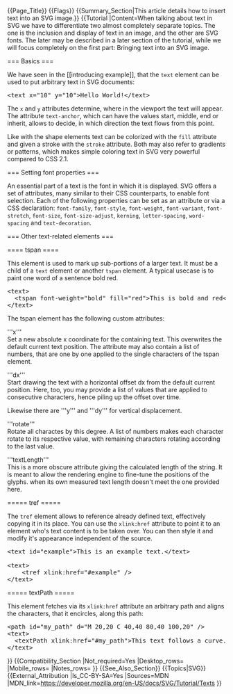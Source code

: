 {{Page_Title}}
{{Flags}}
{{Summary_Section|This article details how to insert text into an SVG image.}}
{{Tutorial
|Content=When talking about text in SVG we have to differentiate two almost completely separate topics. The one is the inclusion and display of text in an image, and the other are SVG fonts. The later may be described in a later section of the tutorial, while we will focus completely on the first part: Bringing text into an SVG image.
 
=== Basics ===
 
We have seen in the [[introducing example]], that the <code>text</code> element can be used to put arbitrary text in SVG documents:
 
<pre>&lt;text x="10" y="10"&gt;Hello World!&lt;/text&gt;</pre>
 
The <code>x</code> and <code>y</code> attributes determine, where in the viewport the text will appear. The attribute <code>text-anchor</code>, which can have the values start, middle, end or inherit, allows to decide, in which direction the text flows from this point.
 
Like with the shape elements text can be colorized with the <code>fill</code> attribute and given a stroke with the <code>stroke</code> attribute. Both may also refer to gradients or patterns, which makes simple coloring text in SVG very powerful compared to CSS 2.1.
 
=== Setting font properties ===
 
An essential part of a text is the font in which it is displayed. SVG offers a set of attributes, many similar to their CSS counterparts, to enable font selection. Each of the following properties can be set as an attribute or via a CSS declaration: <code>font-family</code>, <code>font-style</code>, <code>font-weight</code>, <code>font-variant</code>, <code>font-stretch</code>, <code>font-size</code>, <code>font-size-adjust</code>, <code>kerning</code>, <code>letter-spacing</code>, <code>word-spacing</code> and <code>text-decoration</code>.
 
=== Other text-related elements ===
 
==== tspan ====
 
This element is used to mark up sub-portions of a larger text. It must be a child of a <code>text</code> element or another <code>tspan</code> element. A typical usecase is to paint one word of a sentence bold red.
 
<pre>&lt;text&gt;
  &lt;tspan font-weight="bold" fill="red"&gt;This is bold and red&lt;/tspan&gt;
&lt;/text&gt;</pre>
 
The tspan element has the following custom attributes:

'''x'''<br>
Set a new absolute x coordinate for the containing text. This overwrites the default current text position. The attribute may also contain a list of numbers, that are one by one applied to the single characters of the tspan element.
 
'''dx'''<br>
Start drawing the text with a horizontal offset dx from the default current position. Here, too, you may provide a list of values that are applied to consecutive characters, hence piling up the offset over time.
 
Likewise there are '''y''' and '''dy''' for vertical displacement.
 
'''rotate'''<br>
Rotate all charactes by this degree. A list of numbers makes each character rotate to its respective value, with remaining characters rotating according to the last value.
 
'''textLength'''<br>
This is a more obscure attribute giving the calculated length of the string. It is meant to allow the rendering engine to fine-tune the positions of the glyphs. when its own measured text length doesn't meet the one provided here.
 
===== tref =====
 
The <code>tref</code> element allows to reference already defined text, effectively copying it in its place. You can use the <code>xlink:href</code> attribute to point it to an element who's text content is to be taken over. You can then style it and modify it's appearance independent of the source.
 
<pre>&lt;text id="example"&gt;This is an example text.&lt;/text&gt;

&lt;text&gt;
    &lt;tref xlink:href="#example" /&gt;
&lt;/text&gt;</pre>
 
===== textPath =====
 
This element fetches via its <code>xlink:href</code> attribute an arbitrary path and aligns the characters, that it encircles, along this path:

<pre>&lt;path id="my_path" d="M 20,20 C 40,40 80,40 100,20" /&gt;
&lt;text&gt;
  &lt;textPath xlink:href="#my_path"&gt;This text follows a curve.&lt;/textPath&gt;
&lt;/text&gt;</pre>
}}
{{Compatibility_Section
|Not_required=Yes
|Desktop_rows=
|Mobile_rows=
|Notes_rows=
}}
{{See_Also_Section}}
{{Topics|SVG}}
{{External_Attribution
|Is_CC-BY-SA=Yes
|Sources=MDN
|MDN_link=https://developer.mozilla.org/en-US/docs/SVG/Tutorial/Texts
}}
